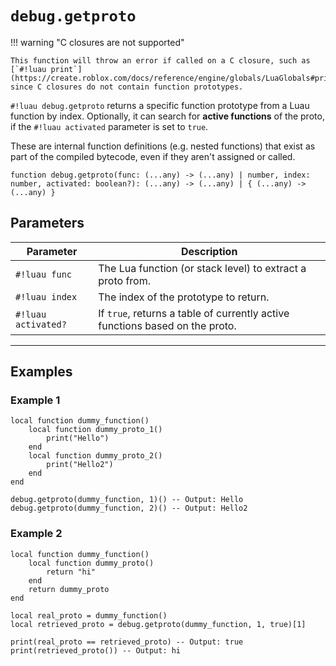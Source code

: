 # `debug.getproto`

!!! warning "C closures are not supported"
    
    This function will throw an error if called on a C closure, such as [`#!luau print`](https://create.roblox.com/docs/reference/engine/globals/LuaGlobals#print), since C closures do not contain function prototypes.

`#!luau debug.getproto` returns a specific function prototype from a Luau function by index. Optionally, it can search for **active functions** of the proto, if the `#!luau activated` parameter is set to `true`.

These are internal function definitions (e.g. nested functions) that exist as part of the compiled bytecode, even if they aren't assigned or called.

```luau
function debug.getproto(func: (...any) -> (...any) | number, index: number, activated: boolean?): (...any) -> (...any) | { (...any) -> (...any) }
```

## Parameters

| Parameter           | Description                                                                 |
|---------------------|-----------------------------------------------------------------------------|
| `#!luau func`        | The Lua function (or stack level) to extract a proto from.                  |
| `#!luau index`       | The index of the prototype to return.                                       |
| `#!luau activated?`  | If `true`, returns a table of currently active functions based on the proto. |

---

## Examples

### Example 1

```luau title="Retrieving nested prototypes" linenums="1"
local function dummy_function()
    local function dummy_proto_1()
        print("Hello")
    end
    local function dummy_proto_2()
        print("Hello2")
    end
end

debug.getproto(dummy_function, 1)() -- Output: Hello
debug.getproto(dummy_function, 2)() -- Output: Hello2
```

### Example 2

```luau title="Retrieving an active function from a proto" linenums="1"
local function dummy_function()
    local function dummy_proto()
        return "hi"
    end
    return dummy_proto
end

local real_proto = dummy_function()
local retrieved_proto = debug.getproto(dummy_function, 1, true)[1]

print(real_proto == retrieved_proto) -- Output: true
print(retrieved_proto()) -- Output: hi
```
